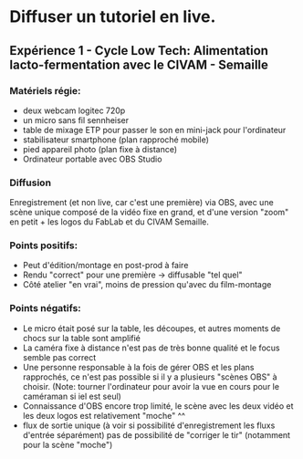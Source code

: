 # Diffuser un tutoriel en live.


## Expérience 1 - Cycle Low Tech: Alimentation lacto-fermentation avec le CIVAM - Semaille

### Matériels régie:

- deux webcam logitec 720p
- un micro sans fil sennheiser
- table de mixage ETP pour passer le son en mini-jack pour l'ordinateur
- stabilisateur smartphone (plan rapproché mobile)
- pied appareil photo (plan fixe à distance)
- Ordinateur portable avec OBS Studio

### Diffusion

Enregistrement (et non live, car c'est une première) via OBS, avec une scène unique composé de la vidéo fixe en grand, et d'une version "zoom" en petit + les logos du FabLab et du CIVAM Semaille.

### Points positifs:

- Peut d'édition/montage en post-prod à faire
- Rendu "correct" pour une première -> diffusable "tel quel"
- Côté atelier "en vrai", moins de pression qu'avec du film-montage

### Points négatifs:

- Le micro était posé sur la table, les découpes, et autres moments de chocs sur la table sont amplifié
- La caméra fixe à distance n'est pas de très bonne qualité et le focus semble pas correct
- Une personne responsable à la fois de gérer OBS et les plans rapprochés, ce n'est pas possible si il y a plusieurs "scènes OBS" à choisir. (Note: tourner l'ordinateur pour avoir la vue en cours pour le caméraman si iel est seul)
- Connaissance d'OBS encore trop limité, le scène avec les deux vidéo et les deux logos est relativement "moche" ^^
- flux de sortie unique (à voir si possibilité d'enregistrement les fluxs d'entrée séparément) pas de possibilité de "corriger le tir" (notamment pour la scène "moche")

